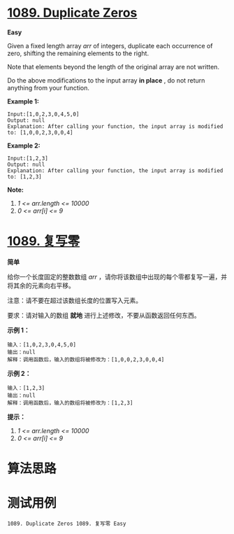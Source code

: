 # [1089. Duplicate Zeros][enTitle]

**Easy**

Given a fixed length array  *arr*  of integers, duplicate each occurrence of zero, shifting the remaining elements to the right.

Note that elements beyond the length of the original array are not written.

Do the above modifications to the input array **in place** , do not return anything from your function.



**Example 1:** 

```
Input:[1,0,2,3,0,4,5,0]
Output: null
Explanation: After calling your function, the input array is modified to: [1,0,0,2,3,0,0,4]
```

**Example 2:** 

```
Input:[1,2,3]
Output: null
Explanation: After calling your function, the input array is modified to: [1,2,3]
```



**Note:** 

1.  *1 <= arr.length <= 10000*  
2.  *0 <= arr[i] <= 9* 


# [1089. 复写零][cnTitle]

**简单**

给你一个长度固定的整数数组  *arr* ，请你将该数组中出现的每个零都复写一遍，并将其余的元素向右平移。

注意：请不要在超过该数组长度的位置写入元素。

要求：请对输入的数组 **就地** 进行上述修改，不要从函数返回任何东西。



**示例 1：** 

```
输入：[1,0,2,3,0,4,5,0]
输出：null
解释：调用函数后，输入的数组将被修改为：[1,0,0,2,3,0,0,4]

```

**示例 2：** 

```
输入：[1,2,3]
输出：null
解释：调用函数后，输入的数组将被修改为：[1,2,3]

```



**提示：** 

1.  *1 <= arr.length <= 10000*  
2.  *0 <= arr[i] <= 9* 




# 算法思路

# 测试用例
```
1089. Duplicate Zeros 1089. 复写零 Easy
```

[enTitle]: https://leetcode.com/problems/duplicate-zeros/
[cnTitle]: https://leetcode-cn.com/problems/duplicate-zeros/

